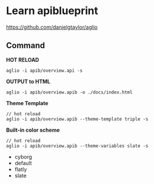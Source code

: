 # Learn apiblueprint

https://github.com/danielgtaylor/aglio

## Command

**HOT RELOAD**

```
aglio -i apib/overview.api -s
```

**OUTPUT to HTML**

```
aglio -i apib/overview.apib -o ./docs/index.html
```

**Theme Template**

```
// hot reload
aglio -i apib/overview.apib --theme-template triple -s
```

**Built-in color scheme**

```
// hot reload
aglio -i apib/overview.apib --theme-variables slate -s
```

- cyborg
- default
- flatly
- slate
